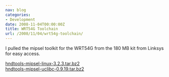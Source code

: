 ```yaml
---
nav: blog
categories:
- Development
date: 2008-11-04T00:00:00Z
title: WRT54G Toolchain
url: /2008/11/04/wrt54g-toolchain/
---
```


I pulled the mipsel toolkit for the WRT54G from the 180 MB kit from Linksys for easy access.

[hndtools-mipsel-linux-3.2.3.tar.bz2][1]  
[hndtools-mipsel-uclibc-0.9.19.tar.bz2][2]

 [1]: http://www.mediafire.com/file/mnzhmofde2y/hndtools-mipsel-linux-3.2.3.tar.bz2
 [2]: http://www.mediafire.com/file/b3nml3e3nm4/hndtools-mipsel-uclibc-0.9.19.tar.bz2
